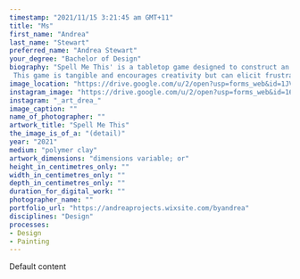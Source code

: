 ```yaml
---
timestamp: "2021/11/15 3:21:45 am GMT+11"
title: "Ms"
first_name: "Andrea"
last_name: "Stewart"
preferred_name: "Andrea Stewart"
your_degree: "Bachelor of Design"
biography: "Spell Me This' is a tabletop game designed to construct an experience which challenges the normalized ways of decoding language. Education pathways which normalize neurotypical literacy comprehension have led to the stigmatization of learning differences and the underdiagnoses of Dyslexia in Australia. 'Spell Me This' aims to place neurotypical learners into a framework which challenges their process of decoding language. By using gamification 'Spell Me This' evokes an empathetic response in its players by challenging them to decode language in frameworks which do not cater for their cognitive comprehension of letter forms, mirroring the experience of students with a learning difference. 
 This game is tangible and encourages creativity but can elicit frustration which builds a personal understanding of the difficulties of learning in a system which does not support your literary comprehension processes."
image_location: "https://drive.google.com/u/2/open?usp=forms_web&id=1JVnnsCz7VGpaoIFpJWCy4QGlH1eZCTx9"
instagram_image: "https://drive.google.com/u/2/open?usp=forms_web&id=1698W6sr_j-ctdZQKyLRCDL86RNOcYgq5"
instagram: "_art_drea_"
image_caption: ""
name_of_photographer: ""
artwork_title: "Spell Me This"
the_image_is_of_a: "(detail)"
year: "2021"
medium: "polymer clay"
artwork_dimensions: "dimensions variable; or"
height_in_centimetres_only: ""
width_in_centimetres_only: ""
depth_in_centimetres_only: ""
duration_for_digital_work: ""
photographer_name: ""
portfolio_url: "https://andreaprojects.wixsite.com/byandrea"
disciplines: "Design"
processes:
- Design
- Painting
---
```


Default content